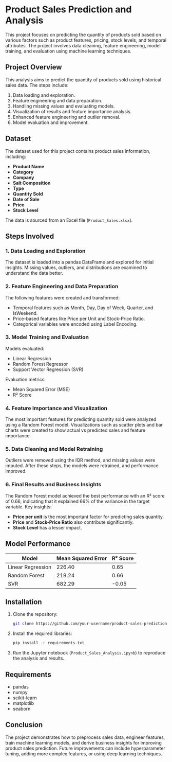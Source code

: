 
# Product Sales Prediction and Analysis

This project focuses on predicting the quantity of products sold based on various factors such as product features, pricing, stock levels, and temporal attributes. The project involves data cleaning, feature engineering, model training, and evaluation using machine learning techniques.

## Project Overview

This analysis aims to predict the quantity of products sold using historical sales data. The steps include:

1. Data loading and exploration.
2. Feature engineering and data preparation.
3. Handling missing values and evaluating models.
4. Visualization of results and feature importance analysis.
5. Enhanced feature engineering and outlier removal.
6. Model evaluation and improvement.

## Dataset

The dataset used for this project contains product sales information, including:

- **Product Name**
- **Category**
- **Company**
- **Salt Composition**
- **Type**
- **Quantity Sold**
- **Date of Sale**
- **Price**
- **Stock Level**

The data is sourced from an Excel file (`Product_Sales.xlsx`).

## Steps Involved

### 1. Data Loading and Exploration
The dataset is loaded into a pandas DataFrame and explored for initial insights. Missing values, outliers, and distributions are examined to understand the data better.

### 2. Feature Engineering and Data Preparation
The following features were created and transformed:
- Temporal features such as Month, Day, Day of Week, Quarter, and IsWeekend.
- Price-based features like Price per Unit and Stock-Price Ratio.
- Categorical variables were encoded using Label Encoding.

### 3. Model Training and Evaluation
Models evaluated:
- Linear Regression
- Random Forest Regressor
- Support Vector Regression (SVR)

Evaluation metrics:
- Mean Squared Error (MSE)
- R² Score

### 4. Feature Importance and Visualization
The most important features for predicting quantity sold were analyzed using a Random Forest model. Visualizations such as scatter plots and bar charts were created to show actual vs predicted sales and feature importance.

### 5. Data Cleaning and Model Retraining
Outliers were removed using the IQR method, and missing values were imputed. After these steps, the models were retrained, and performance improved.

### 6. Final Results and Business Insights
The Random Forest model achieved the best performance with an R² score of 0.66, indicating that it explained 66% of the variance in the target variable. Key insights:
- **Price per unit** is the most important factor for predicting sales quantity.
- **Price** and **Stock-Price Ratio** also contribute significantly.
- **Stock Level** has a lesser impact.

## Model Performance

| Model              | Mean Squared Error | R² Score |
|--------------------|--------------------|----------|
| Linear Regression  | 226.40             | 0.65     |
| Random Forest      | 219.24             | 0.66     |
| SVR                | 682.29             | -0.05    |

## Installation

1. Clone the repository:
    ```bash
    git clone https://github.com/your-username/product-sales-prediction.git
    ```

2. Install the required libraries:
    ```bash
    pip install -r requirements.txt
    ```

3. Run the Jupyter notebook (`Product_Sales_Analysis.ipynb`) to reproduce the analysis and results.

## Requirements

- pandas
- numpy
- scikit-learn
- matplotlib
- seaborn

## Conclusion

The project demonstrates how to preprocess sales data, engineer features, train machine learning models, and derive business insights for improving product sales prediction. Future improvements can include hyperparameter tuning, adding more complex features, or using deep learning techniques.

